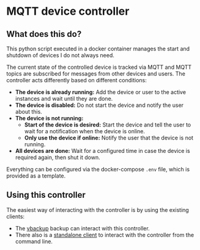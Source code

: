 # MQTT device controller

## What does this do?
This python script executed in a docker container manages the start and shutdown of devices I do not always need.

The current state of the controlled device is tracked via MQTT and MQTT topics are subscribed for messages from other devices and users. The controller acts differently based on different conditions:
- **The device is already running:** Add the device or user to the active instances and wait until they are done.
- **The device is disabled:** Do not start the device and notify the user about this.
- **The device is not running:** 
   - **Start of the device is desired:** Start the device and tell the user to wait for a notification when the device is online.
   - **Only use the device if online:** Notify the user that the device is not running.
- **All devices are done:** Wait for a configured time in case the device is required again, then shut it down.

Everything can be configured via the docker-compose `.env` file, which is provided as a template.

## Using this controller
The easiest way of interacting with the controller is by using the existing clients:
- The [vbackup](https://github.com/lunarys/vbackup) backup can interact with this controller.
- There also is a [standalone client](https://github.com/lunarys/mqtt-device-controller-client) to interact with the controller from the command line.
